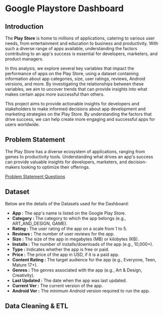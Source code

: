 # Google Playstore Dashboard
## Introduction
The **Play Store** is home to millions of applications, catering to various user needs, from entertainment and education to business and productivity. With such a diverse range of apps available, understanding the factors contributing to an app's success is essential for developers, marketers, and product managers.

In this analysis, we explore several key variables that impact the performance of apps on the Play Store, using a dataset containing information about app categories, size, user ratings, reviews, Android versions, and more. By investigating the relationships between these variables, we aim to uncover trends that can provide insights into what makes certain apps more successful than others.

This project aims to provide actionable insights for developers and stakeholders to make informed decisions about app development and marketing strategies on the Play Store. By understanding the factors that drive success, we can help create more engaging and successful apps for users worldwide.
## Problem Statement
The Play Store has a diverse ecosystem of applications, ranging from games to productivity tools. Understanding what drives an app's success can provide valuable insights for developers, marketers, and decision-makers looking to optimize their offerings.

[Problem Statement Questions]()
## Dataset

Below are the details of the Datasets used for the Dashboard:
- **App :**	The app's name is listed on the Google Play Store.
- **Category :** The category to which the app belongs (e.g., ART_AND_DESIGN, GAME).
- **Rating :**	The user rating of the app on a scale from 1 to 5.
- **Reviews :**	The number of user reviews for the app.
- **Size :**	The size of the app in megabytes (MB) or kilobytes (KB).
- **Installs :**	The number of installs/downloads of the app (e.g., 10,000+).
- **Type :** Indicates whether the app is free or paid.
- **Price :**	The price of the app in USD, if it is a paid app.
- **Content Rating :**	The target audience for the app (e.g., Everyone, Teen, Mature 17+).
- **Genres :**	The genres associated with the app (e.g., Art & Design, Creativity).
- **Last Updated :**	The date when the app was last updated.
- **Current Ver :**	The current version of the app.
- **Android Ver :**	The minimum Android version required to run the app.

## Data Cleaning & ETL
